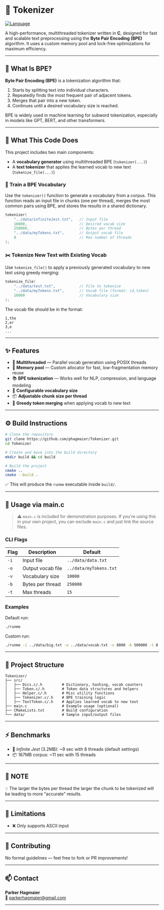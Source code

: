 # 🔡 Tokenizer

[![Language](https://img.shields.io/badge/language-C-blue.svg)](https://en.wikipedia.org/wiki/C_(programming_language))

A high-performance, multithreaded tokenizer written in **C**, designed for fast and scalable text preprocessing using the **Byte Pair Encoding (BPE)** algorithm. It uses a custom memory pool and lock-free optimizations for maximum efficiency.

---

## 🧠 What Is BPE?

**Byte Pair Encoding (BPE)** is a tokenization algorithm that:

1. Starts by splitting text into individual characters.
2. Repeatedly finds the most frequent pair of adjacent tokens.
3. Merges that pair into a new token.
4. Continues until a desired vocabulary size is reached.

BPE is widely used in machine learning for subword tokenization, especially in models like GPT, BERT, and other transformers.

---

## 🧾 What This Code Does

This project includes two main components:

- A **vocabulary generator** using multithreaded BPE (`tokenizer(...)`)
- A **text tokenizer** that applies the learned vocab to new text (`tokenize_file(...)`)

### 🔧 Train a BPE Vocabulary

Use the `tokenizer()` function to generate a vocabulary from a corpus. This function reads an input file in chunks (one per thread), merges the most common pairs using BPE, and stores the results in a shared dictionary.

```c
tokenizer(
    "../data/infiniteJest.txt",   // Input file
    10000,                        // Desired vocab size
    250000,                       // Bytes per thread
    "../data/myTokens.txt",       // Output vocab file
    8                             // Max number of threads
);
```

### ✂️ Tokenize New Text with Existing Vocab

Use `tokenize_file()` to apply a previously generated vocabulary to new text using greedy merging:

```c
tokenize_file(
    "../data/test.txt",           // File to tokenize
    "../data/myTokens.txt",       // Vocab file (format: id,token)
    10000                         // Vocabulary size
);
```

The vocab file should be in the format:

```
1,the
2,er
3,e
...
```

---

## ✨ Features

- 🔀 **Multithreaded** — Parallel vocab generation using POSIX threads
- 🧠 **Memory pool** — Custom allocator for fast, low-fragmentation memory reuse
- 📚 **BPE tokenization** — Works well for NLP, compression, and language modeling
- 🧮 **Configurable vocabulary size**
- 📦 **Adjustable chunk size per thread**
- 📜 **Greedy token merging** when applying vocab to new text

---

## ⚙️ Build Instructions

```bash
# Clone the repository
git clone https://github.com/phagmaier/Tokenizer.git
cd Tokenizer

# Create and move into the build directory
mkdir build && cd build

# Build the project
cmake ..
cmake --build .
```

✅ This will produce the `runme` executable inside `build/`.

---

## 🧪 Usage via main.c

> ⚠️ `main.c` is included for demonstration purposes. If you're using this in your own project, you can exclude `main.c` and just link the source files.

### CLI Flags

| Flag | Description           | Default                |
|------|-----------------------|------------------------|
| `-i` | Input file            | `../data/data.txt`     |
| `-o` | Output vocab file     | `../data/myTokens.txt` |
| `-v` | Vocabulary size       | `10000`                |
| `-b` | Bytes per thread      | `250000`               |
| `-t` | Max threads           | `15`                   |

### Examples

Default run:

```bash
./runme
```

Custom run:

```bash
./runme -i ../data/big.txt -o ../data/vocab.txt -v 8000 -b 500000 -t 8
```

---

## 📁 Project Structure

```
Tokenizer/
├── src/
│   ├── Dics.c/.h         # Dictionary, hashing, vocab counters
│   ├── Token.c/.h        # Token data structures and helpers
│   ├── Helper.c/.h       # Misc utility functions
│   ├── Tokenizer.c/.h    # BPE training logic
│   ├── TextToken.c/.h    # Applies learned vocab to new text
├── main.c                # Example usage (optional)
├── CMakeLists.txt        # Build configuration
└── data/                 # Sample input/output files
```

---

## ⚡ Benchmarks

- 📘 *Infinite Jest* (3.2MB): ~9 sec with 8 threads (default settings)
- 📦 167MB corpus: ~11 sec with 15 threads

---

## 📝 NOTE

💡 The larger the bytes per thread the larger the chunk to be tokenized will be leading to more "accurate" results.

---

## 🧠 Limitations

- ❌ Only supports ASCII input

---

## 🤝 Contributing

No formal guidelines — feel free to fork or PR improvements!

---

## 📫 Contact

**Parker Hagmaier**  
📧 [parkerhagmaier@gmail.com](mailto:parkerhagmaier@gmail.com)

---

